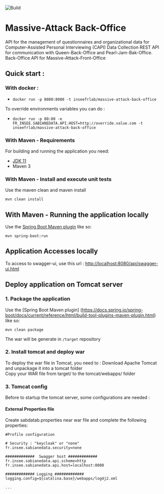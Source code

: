 ![Build](https://github.com/InseeFrLab/Sabiane-Data/actions/workflows/release.yml/badge.svg)

# Massive-Attack Back-Office
API for the management of questionnaires and organizational data for Computer-Assisted Personal Interviewing (CAPI) Data Collection 
REST API for communication with Queen-Back-Office and Pearl-Jam-Bak-Office.
Back-Office API for Massive-Attack-Front-Office

## Quick start :

### With docker :

- `docker run -p 8080:8080 -t inseefrlab/massive-attack-back-office`

To override environments variables you can do :

- `docker run -p 80:80 -e FR_INSEE.SABIANEDATA.API.HOST=http://override.value.com -t inseefrlab/massive-attack-back-office`

### With Maven - Requirements
For building and running the application you need:
- [JDK 11](https://jdk.java.net/archive/)
- Maven 3  

### With Maven - Install and execute unit tests
Use the maven clean and maven install 
```shell
mvn clean install
```  

## With Maven - Running the application locally
Use the [Spring Boot Maven plugin](https://docs.spring.io/spring-boot/docs/current/reference/html/build-tool-plugins-maven-plugin.html) like so:  
```shell
mvn spring-boot:run
```  

## Application Accesses locally
To access to swagger-ui, use this url : [http://localhost:8080/api/swagger-ui.html](http://localhost:8080/api/swagger-ui.html)  
 
## Deploy application on Tomcat server
### 1. Package the application
Use the [Spring Boot Maven plugin]  (https://docs.spring.io/spring-boot/docs/current/reference/html/build-tool-plugins-maven-plugin.html) like so:  
```shell
mvn clean package
```  
The war will be generate in `/target` repository  

### 2. Install tomcat and deploy war
To deploy the war file in Tomcat, you need to : 
Download Apache Tomcat and unpackage it into a tomcat folder  
Copy your WAR file from target/ to the tomcat/webapps/ folder  

### 3. Tomcat config
Before to startup the tomcat server, some configurations are needed : 
 

#### External Properties file
Create sabdatab.properties near war file and complete the following properties:  
```shell  
#Profile configuration

# Security : "keycloak" or "none"
fr.insee.sabianedata.security=none

#############  Swagger host ############# 
fr.insee.sabianedata.api.scheme=http
fr.insee.sabianedata.api.host=localhost:8080

############# Logging ############# 
logging.config=${catalina.base}/webapps/log4j2.xml

...